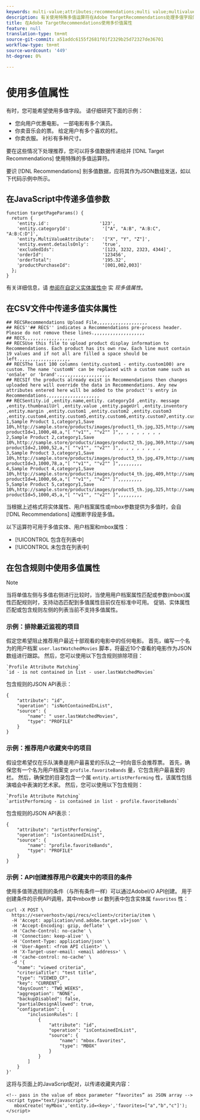 ```yaml
---
keywords: multi-value;attributes;recommendations;multi value;multivalue;multi-value
description: 有关使用特殊多值运算符在Adobe TargetRecommendations处理多值字段的信息。
title: 在Adobe TargetRecommendations使用多价值属性
feature: null
translation-type: tm+mt
source-git-commit: a51addc6155f2681f01f2329b25d72327de36701
workflow-type: tm+mt
source-wordcount: '449'
ht-degree: 0%

---
```



# 使用多值属性

有时，您可能希望使用多值字段。 请仔细研究下面的示例：

* 您向用户优惠电影。 一部电影有多个演员。
* 你卖音乐会的票。 给定用户有多个喜欢的栏。
* 你卖衣服。 衬衫有多种尺寸。

要在这些情况下处理推荐，您可以将多值数据传递给并 [!DNL Target Recommendations] 使用特殊的多值运算符。

要识 [!DNL Recommendations] 别多值数据，应将其作为JSON数组发送，如以下代码示例中所示。

## 在JavaScript中传递多值参数

```
function targetPageParams() { 
  return { 
    'entity.id':                   '123', 
    'entity.categoryId':            '["A", "A:B", "A:B:C", "A:B:C:D"]',        
    'entity.MultiValueAttribute':   '["X", "Y", "Z"]', 
    'entity.event.detailsOnly':     'true', 
    'excludedIds":                  '[123, 3232, 2323, 4344]', 
    'orderId":                      '123456', 
    'orderTotal":                   '195.32', 
    'productPurchaseId":            '[001,002,003]' 
  }; 
}
```

有关详细信息，请 [参阅在自定义实体属性中](/help/c-recommendations/c-products/custom-entity-attributes.md#section_80FEFE49E8AF415D99B739AA3CBA2A14) 实 *现多值属性*。

## 在CSV文件中传递多值实体属性

```
## RECSRecommendations Upload File,,,,,,,,,,,,,,,,,,,
## RECS''## RECS'' indicates a Recommendations pre-process header. Please do not remove these lines.,,,,,,,,,,,,,,,,,,,
## RECS,,,,,,,,,,,,,,,,,,,
## RECSUse this file to upload product display information to Recommendations. Each product has its own row. Each line must contain 19 values and if not all are filled a space should be left.,,,,,,,,,,,,,,,,,,,
## RECSThe last 100 columns (entity.custom1 - entity.custom100) are custom. The name 'customN' can be replaced with a custom name such as 'onSale' or 'brand'.,,,,,,,,,,,,,,,,,,,
## RECSIf the products already exist in Recommendations then changes uploaded here will override the data in Recommendations. Any new attributes entered here will be added to the product''s entry in Recommendations.,,,,,,,,,,,,,,,,,,,
## RECSentity.id ,entity.name,entity. categoryId ,entity. message ,entity.thumbnailUrl ,entity.value ,entity.pageUrl ,entity.inventory ,entity.margin ,entity.custom1 ,entity.custom2 ,entity.custom3 ,entity.custom4,entity.custom5,entity.custom6,entity.custom7,entity.custom8,entity.custom9,entity.custom10,
1,Sample Product 1,category1,Save 10%,http://sample.store/products/images/product1_th.jpg,325,http://sample.store/products/product_detail.jsp?productId=1,1000,48,a,"[ ""v1"", ""v2"" ]",, , , , , , , ,
2,Sample Product 2,category1,Save 10%,http://sample.store/products/images/product2_th.jpg,369,http://sample.store/products/product_detail.jsp?productId=2,1000,52,a,"[ ""v1"", ""v2"" ]",, , , , , , , ,
3,Sample Product 3,category1,Save 10%,http://sample.store/products/images/product3_th.jpg,479,http://sample.store/products/product_detail.jsp?productId=3,1000,78,a,"[ ""v1"", ""v2"" ]",,,,,,,,,
4,Sample Product 4,category1,Save 10%,http://sample.store/products/images/product4_th.jpg,409,http://sample.store/products/product_detail.jsp?productId=4,1000,66,a,"[ ""v1"", ""v2"" ]",,,,,,,,,
5,Sample Product 5,category1,Save 10%,http://sample.store/products/images/product5_th.jpg,325,http://sample.store/products/product_detail.jsp?productId=5,1000,45,a,"[ ""v1"", ""v2"" ]",,,,,,,,, 
```

当根据上述格式将实体属性、用户档案属性或mbox参数提供为多值时，会自 [!DNL Recommendations] 动推断字段是多值。

以下运算符可用于多值实体、用户档案和mbox属性：

* [!UICONTROL 包含在列表中]
* [!UICONTROL 未包含在列表中]

## 在包含规则中使用多值属性

>[!NOTE]
>
>当将单值左侧与多值右侧进行比较时，当使用用户档案属性匹配或参数(mbox)属性匹配规则时，支持动态匹配到多值属性目前仅在标准中可用。 促销、实体属性匹配或包含规则左侧的列表当前不支持多值属性。


### 示例：排除最近监视的项目

假定您希望阻止推荐用户最近十部观看的电影中的任何电影。 首先，编写一个名为的用户档案 `user.lastWatchedMovies` 脚本，将最近10个查看的电影作为JSON数组进行跟踪。 然后，您可以使用以下包含规则排除项目：

```
`Profile Attribute Matching`
`id - is not contained in list - user.lastWatchedMovies`
```

包含规则的JSON API表示：

```
{
    "attribute": "id",
    "operation": "isNotContainedInList",
    "source": {
        "name": " user.lastWatchedMovies",
        "type": "PROFILE"
    }
} 
```

### 示例：推荐用户收藏夹中的项目

假设您希望仅在乐队演奏是用户最喜爱的乐队之一时向音乐会推荐票。 首先，确保您有一个名为用户档案变 `profile.favoriteBands` 量，它包含用户最喜爱的栏。 然后，确保您的目录包含一个属 `entity.artistPerforming` 性，该属性包括演唱会中表演的艺术家。 然后，您可以使用以下包含规则：

```
`Profile Attribute Matching`
`artistPerforming - is contained in list - profile.favoriteBands`
```

包含规则的JSON API表示：

```
{
    "attribute": "artistPerforming",
    "operation": "isContainedInList",
    "source": {
        "name": "profile.favoriteBands",
        "type": "PROFILE"
    }
}
```

### 示例：API创建推荐用户收藏夹中的项目的条件

使用多值筛选规则的条件（与所有条件一样）可以通过AdobeI/O API创建。 用于创建条件的示例API调用，其中mbox参 `id` 数列表中包含实体属 `favorites` 性：

```
curl -X POST \
  https://<serverhost>/api/recs/<client>/criteria/item \
  -H 'Accept: application/vnd.adobe.target.v1+json' \
  -H 'Accept-Encoding: gzip, deflate' \
  -H 'Cache-Control: no-cache' \
  -H 'Connection: keep-alive' \
  -H 'Content-Type: application/json' \
  -H 'User-Agent: <from API client>' \
  -H 'X-Target-user-email: <email address>' \
  -H 'cache-control: no-cache' \
  -d '{
    "name": "viewed criteria",
    "criteriaTitle": "test title",
    "type": "VIEWED_CF",
    "key": "CURRENT",
    "daysCount": "TWO_WEEKS",
    "aggregation": "NONE",
    "backupDisabled": false,
    "partialDesignAllowed": true,
    "configuration": {
        "inclusionRules": [
            {
                "attribute": "id",
                "operation": "isContainedInList",
                "source": {
                    "name": "mbox.favorites",
                    "type": "MBOX"
                }
            }
        ]
    }
}'
```

这将与页面上的JavaScript配对，以传递收藏夹内容：

```
<!-- pass in the value of mbox parameter “favorites” as JSON array -->
<script type="text/javascript">
   mboxCreate('myMbox','entity.id=<key>','favorites=["a","b","c"]');
</script>
```
